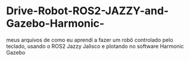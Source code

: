 # Drive-Robot-ROS2-JAZZY-and-Gazebo-Harmonic-
meus arquivos de como eu aprendi a fazer um robô controlado pelo teclado, usando o ROS2 Jazzy Jalisco e plotando no software Harmonic Gazebo
